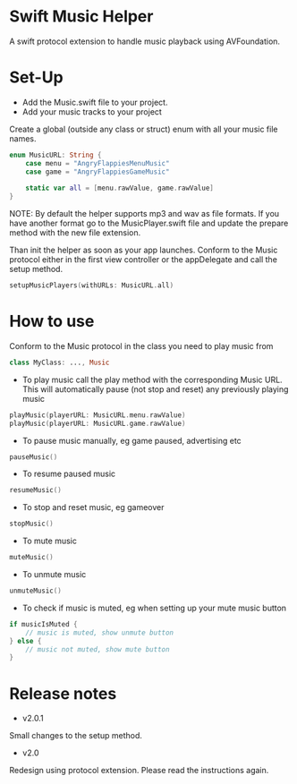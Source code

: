 # Swift Music Helper

A swift protocol extension to handle music playback using AVFoundation.

# Set-Up

- Add the Music.swift file to your project.
- Add your music tracks to your project


Create a global (outside any class or struct) enum with all your music file names.

```swift
enum MusicURL: String {
    case menu = "AngryFlappiesMenuMusic"
    case game = "AngryFlappiesGameMusic"
    
    static var all = [menu.rawValue, game.rawValue]
}
```

NOTE: By default the helper supports mp3 and wav as file formats. If you have another format go to the MusicPlayer.swift file and update the prepare method with the new file extension.

Than init the helper as soon as your app launches. Conform to the Music protocol either in the first view controller or the appDelegate and call the setup method.

```swift
setupMusicPlayers(withURLs: MusicURL.all)
```

# How to use

Conform to the Music protocol in the class you need to play music from

```swift
class MyClass: ..., Music
```

- To play music call the play method with the corresponding Music URL. This will automatically pause (not stop and reset) any previously playing music
```swift
playMusic(playerURL: MusicURL.menu.rawValue)
playMusic(playerURL: MusicURL.game.rawValue)
```

- To pause music manually, eg game paused, advertising etc
```swift
pauseMusic()
```

- To resume paused music
```swift
resumeMusic()
```

- To stop and reset music, eg gameover
```swift
stopMusic()
```

- To mute music
```swift
muteMusic()
```

- To unmute music
```swift
unmuteMusic()
```

- To check if music is muted, eg when setting up your mute music button
```swift
if musicIsMuted {
    // music is muted, show unmute button
} else {
    // music not muted, show mute button
}
```

# Release notes

- v2.0.1

Small changes to the setup method.

- v2.0

Redesign using protocol extension. Please read the instructions again.
